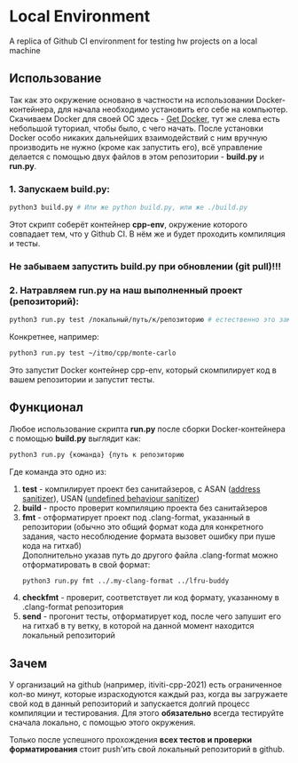 # Local Environment
A replica of Github CI environment for testing hw projects on a local machine

## Использование
Так как это окружение основано в частности на использовании Docker-контейнера, для начала необходимо установить его себе на компьютер.
Скачиваем Docker для своей ОС здесь - [Get Docker](https://docs.docker.com/get-docker/), тут же слева есть небольшой туториал, чтобы было, с чего начать.
После установки Docker особо никаких дальнейших взаимодействий с ним вручную производить не нужно (кроме как запустить его),
всё управление делается с помощью двух файлов в этом репозитории - **build.py** и **run.py**.

### 1. Запускаем build.py:
```bash
python3 build.py # Или же python build.py, или же ./build.py
```
Этот скрипт соберёт контейнер **cpp-env**, окружение которого совпадает тем, что у Github CI. В нём же и будет проходить компиляция и тесты.

### Не забываем запустить build.py при обновлении (git pull)!!!

### 2. Натравляем run.py на наш выполненный проект (репозиторий):
```bash
python3 run.py test /локальный/путь/к/репозиторию # естественно это заменяем на локальный путь до того репозитория, где выполнили проект
```
Конкретнее, например:
```bash
python3 run.py test ~/itmo/cpp/monte-carlo
```
Это запустит Docker контейнер cpp-env, который скомпилирует код в вашем репозитории и запустит тесты. 

## Функционал
Любое использование скрипта **run.py** после сборки Docker-контейнера с помощью **build.py** выглядит как:
```bash
python3 run.py {команда} {путь к репозиторию
```
Где команда это одно из:
1. **test** - компилирует проект без санитайзеров, с ASAN ([address sanitizer](https://clang.llvm.org/docs/AddressSanitizer.html)), USAN ([undefined behaviour sanitizer](https://clang.llvm.org/docs/UndefinedBehaviorSanitizer.html))
2. **build** - просто проверит компиляцию проекта без санитайзеров
3. **fmt** - отформатирует проект под .clang-format, указанный в репозитории (обычно это общий формат кода для конкретного задания, часто несоблюдение формата вызовет ошибку при пуше кода на гитхаб)  
   Дополнительно указав путь до другого файла .clang-format можно отформатировать в свой формат:
   ```bash
   python3 run.py fmt ../.my-clang-format ../lfru-buddy
   ```
5. **checkfmt** - проверит, соответствует ли код формату, указанному в .clang-format репозитория
6. **send** - прогонит тесты, отформатирует код, после чего запушит его на гитхаб в ту ветку, в которой на данной момент находится локальный репозиторий

## Зачем
У организаций на github (например, itiviti-cpp-2021) есть ограниченное кол-во минут, которые израсходуются каждый раз,
когда вы загружаете свой код в данный репозиторий и запускается долгий процесс компиляции и тестирования. Для этого **обязательно** всегда тестируйте сначала локально, с помощью этого окружения.

Только после успешного прохождения **всех тестов и проверки форматирования** стоит push'ить свой локальный репозиторий в github.
